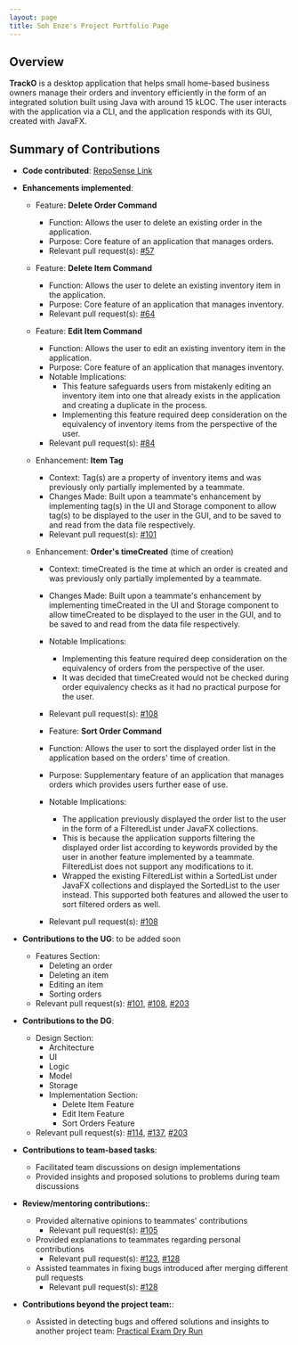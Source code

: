 ```yaml
---
layout: page
title: Soh Enze's Project Portfolio Page
---
```


## Overview

**TrackO** is a desktop application that helps small home-based business owners manage their orders and inventory efficiently
in the form of an integrated solution built using Java with around 15 kLOC. The user interacts with the application via a
CLI, and the application responds with its GUI, created with JavaFX.

## Summary of Contributions

* **Code contributed**: [RepoSense Link](https://nus-cs2103-ay2223s1.github.io/tp-dashboard/?search=sohenze&breakdown=true)

* **Enhancements implemented**:
  
  * Feature: **Delete Order Command**
    * Function: Allows the user to delete an existing order in the application.
    * Purpose: Core feature of an application that manages orders.
    * Relevant pull request(s): [#57](https://github.com/AY2223S1-CS2103T-W15-3/tp/pull/57)
  
  * Feature: **Delete Item Command**
    * Function: Allows the user to delete an existing inventory item in the application.
    * Purpose: Core feature of an application that manages inventory.
    * Relevant pull request(s): [#64](https://github.com/AY2223S1-CS2103T-W15-3/tp/pull/64)
  
  * Feature: **Edit Item Command**
    * Function: Allows the user to edit an existing inventory item in the application.
    * Purpose: Core feature of an application that manages inventory.
    * Notable Implications:
      * This feature safeguards users from mistakenly editing an inventory item into one that already exists in
      the application and creating a duplicate in the process.
      * Implementing this feature required deep consideration on the equivalency of inventory items from the perspective
      of the user.
    * Relevant pull request(s): [#84](https://github.com/AY2223S1-CS2103T-W15-3/tp/pull/84)
  
  * Enhancement: **Item Tag**
    * Context: Tag(s) are a property of inventory items and was previously only partially implemented by a teammate.
    * Changes Made: Built upon a teammate's enhancement by implementing tag(s) in the UI and Storage component
    to allow tag(s) to be displayed to the user in the GUI, and to be saved to and read from the data file respectively.
    * Relevant pull request(s): [#101](https://github.com/AY2223S1-CS2103T-W15-3/tp/pull/101)
  
  * Enhancement: **Order's timeCreated** (time of creation)
    * Context: timeCreated is the time at which an order is created and was previously only partially 
    implemented by a teammate.
    * Changes Made: Built upon a teammate's enhancement by implementing timeCreated in the UI and Storage component
    to allow timeCreated to be displayed to the user in the GUI, and to be saved to and read from 
    the data file respectively.
    * Notable Implications:
      * Implementing this feature required deep consideration on the equivalency of orders from the perspective
      of the user.
      * It was decided that timeCreated would not be checked during order equivalency checks as it had no practical
      purpose for the user.
    * Relevant pull request(s): [#108](https://github.com/AY2223S1-CS2103T-W15-3/tp/pull/108)
    
    * Feature: **Sort Order Command**
    * Function: Allows the user to sort the displayed order list in the application based on the orders' time
    of creation.
    * Purpose: Supplementary feature of an application that manages orders which provides users further ease of use.
    * Notable Implications:
      * The application previously displayed the order list to the user in the form of a FilteredList under JavaFX
      collections.
      * This is because the application supports filtering the displayed order list according to keywords provided
      by the user in another feature implemented by a teammate. FilteredList does not support any modifications to it.
      * Wrapped the existing FilteredList within a SortedList under JavaFX collections and displayed the SortedList
      to the user instead. This supported both features and allowed the user to sort filtered orders as well.
    * Relevant pull request(s): [#108](https://github.com/AY2223S1-CS2103T-W15-3/tp/pull/108)

* **Contributions to the UG**: to be added soon
  * Features Section:
    * Deleting an order
    * Deleting an item
    * Editing an item
    * Sorting orders
  * Relevant pull request(s): [#101](https://github.com/AY2223S1-CS2103T-W15-3/tp/pull/101),
  [#108](https://github.com/AY2223S1-CS2103T-W15-3/tp/pull/108),
  [#203](https://github.com/AY2223S1-CS2103T-W15-3/tp/pull/203)

* **Contributions to the DG**:
  * Design Section:
    * Architecture
    * UI
    * Logic
    * Model
    * Storage
    * Implementation Section:
      * Delete Item Feature
      * Edit Item Feature
      * Sort Orders Feature
  * Relevant pull request(s): [#114](https://github.com/AY2223S1-CS2103T-W15-3/tp/pull/114),
  [#137](https://github.com/AY2223S1-CS2103T-W15-3/tp/pull/137),
  [#203](https://github.com/AY2223S1-CS2103T-W15-3/tp/pull/203)
  
* **Contributions to team-based tasks**:
  * Facilitated team discussions on design implementations
  * Provided insights and proposed solutions to problems during team discussions

* **Review/mentoring contributions:**:
  * Provided alternative opinions to teammates' contributions
    * Relevant pull request(s): [#105](https://github.com/AY2223S1-CS2103T-W15-3/tp/pull/105)
  * Provided explanations to teammates regarding personal contributions
    * Relevant pull request(s): [#123](https://github.com/AY2223S1-CS2103T-W15-3/tp/pull/123),
    [#128](https://github.com/AY2223S1-CS2103T-W15-3/tp/pull/128)
  * Assisted teammates in fixing bugs introduced after merging different pull requests
    * Relevant pull request(s): [#128](https://github.com/AY2223S1-CS2103T-W15-3/tp/pull/128)
  
* **Contributions beyond the project team:**:
  * Assisted in detecting bugs and offered solutions and insights to another project team:
  [Practical Exam Dry Run](https://github.com/sohenze/ped.git)
